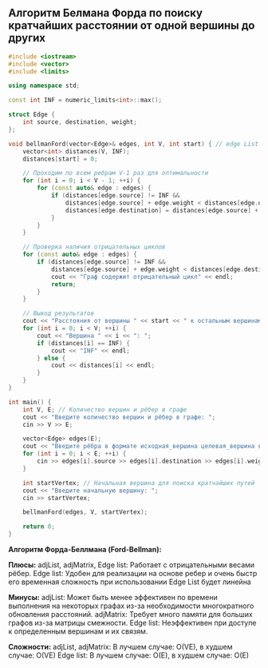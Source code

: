 ## Алгоритм Белмана Форда по поиску кратчайших расстоянии от одной вершины до других

```cpp
#include <iostream>
#include <vector>
#include <limits>

using namespace std;

const int INF = numeric_limits<int>::max();

struct Edge {
    int source, destination, weight;
};

void bellmanFord(vector<Edge>& edges, int V, int start) { // edge List
    vector<int> distances(V, INF);
    distances[start] = 0;

    // Проходим по всем ребрам V-1 раз для оптимальности
    for (int i = 0; i < V - 1; ++i) {
        for (const auto& edge : edges) {
            if (distances[edge.source] != INF &&
                distances[edge.source] + edge.weight < distances[edge.destination]) {
                distances[edge.destination] = distances[edge.source] + edge.weight;
            }
        }
    }

    // Проверка наличия отрицательных циклов
    for (const auto& edge : edges) {
        if (distances[edge.source] != INF &&
            distances[edge.source] + edge.weight < distances[edge.destination]) {
            cout << "Граф содержит отрицательный цикл" << endl;
            return;
        }
    }

    // Вывод результатов
    cout << "Расстояния от вершины " << start << " к остальным вершинам:" << endl;
    for (int i = 0; i < V; ++i) {
        cout << "Вершина " << i << ": ";
        if (distances[i] == INF) {
            cout << "INF" << endl;
        } else {
            cout << distances[i] << endl;
        }
    }
}

int main() {
    int V, E; // Количество вершин и рёбер в графе
    cout << "Введите количество вершин и рёбер в графе: ";
    cin >> V >> E;

    vector<Edge> edges(E);
    cout << "Введите рёбра в формате исходная_вершина целевая_вершина вес:" << endl;
    for (int i = 0; i < E; ++i) {
        cin >> edges[i].source >> edges[i].destination >> edges[i].weight;
    }

    int startVertex; // Начальная вершина для поиска кратчайших путей
    cout << "Введите начальную вершину: ";
    cin >> startVertex;

    bellmanFord(edges, V, startVertex);

    return 0;
}
```

**Алгоритм Форда-Беллмана (Ford-Bellman):** 

**Плюсы:** 
adjList, adjMatrix, Edge list: Работает с отрицательными весами рёбер. 
Edge list: Удобен для реализации на основе ребер и очень быстр его временная сложность при использовании Edge List будет линейна

**Минусы:** 
adjList: Может быть менее эффективен по времени выполнения на некоторых графах из-за необходимости многократного обновления расстояний. 
adjMatrix: Требует много памяти для больших графов из-за матрицы смежности. 
Edge list: Неэффективен при доступе к определенным вершинам и их связям. 

**Сложности:** 
adjList, adjMatrix: В лучшем случае: O(VE), в худшем случае: O(VE) 
Edge list: В лучшем случае: O(E), в худшем случае: O(E)
